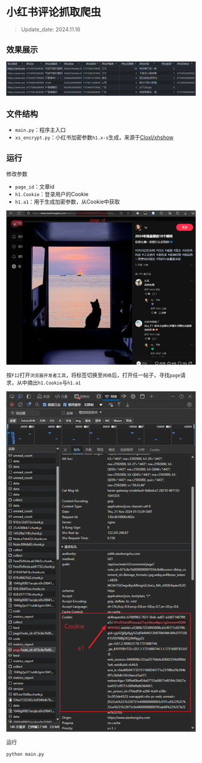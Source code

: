 # 小红书评论抓取爬虫

> Update_date: 2024.11.16

## 效果展示

![image-20241121092414818](assets/image-20241121092414818.png)

## 文件结构

- `main.py`：程序主入口
- `xs_encrypt.py`：小红书加密参数`h1.x-s`生成，来源于[Cloxl/xhshow](https://github.com/Cloxl/xhshow/blob/master/encrypt/xs_encrypt.py)

## 运行

修改参数

- `page_id`：文章id
- `h1.Cookie`：登录用户的Cookie
- `h1.a1`：用于生成加密参数，从Cookie中获取

![image-20241121090901480](assets/image-20241121090901480.png)

按`F12`打开`浏览器开发者工具`，将标签切换至`网络`后，打开任一帖子，寻找`page`请求，从中摘出`h1.Cookie`与`h1.a1`

![image-20241121091647692](assets/image-20241121091647692.png)

运行

```bash
python main.py
```

